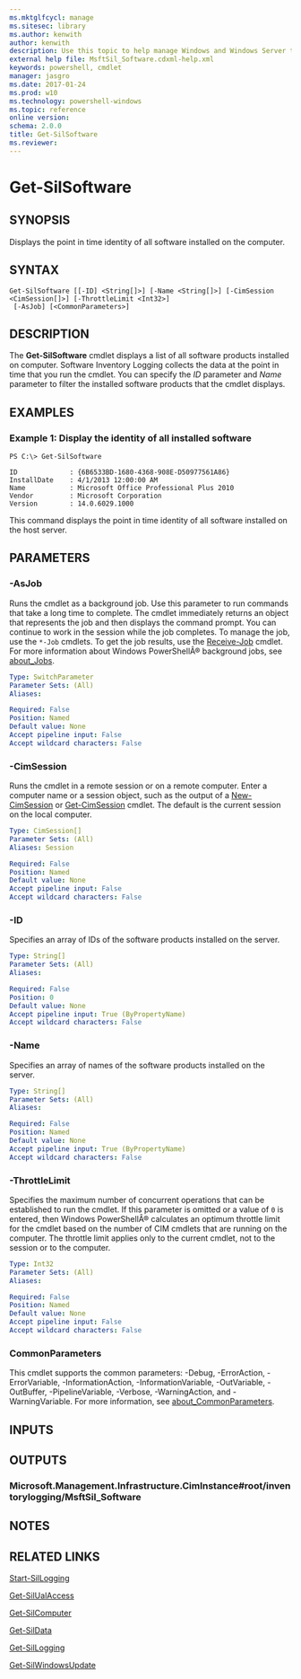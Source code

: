 ```yaml
---
ms.mktglfcycl: manage
ms.sitesec: library
ms.author: kenwith
author: kenwith
description: Use this topic to help manage Windows and Windows Server technologies with Windows PowerShell.
external help file: MsftSil_Software.cdxml-help.xml
keywords: powershell, cmdlet
manager: jasgro
ms.date: 2017-01-24
ms.prod: w10
ms.technology: powershell-windows
ms.topic: reference
online version: 
schema: 2.0.0
title: Get-SilSoftware
ms.reviewer:
---
```


# Get-SilSoftware

## SYNOPSIS
Displays the point in time identity of all software installed on the computer.

## SYNTAX

```
Get-SilSoftware [[-ID] <String[]>] [-Name <String[]>] [-CimSession <CimSession[]>] [-ThrottleLimit <Int32>]
 [-AsJob] [<CommonParameters>]
```

## DESCRIPTION
The **Get-SilSoftware** cmdlet displays a list of all software products installed on computer.
Software Inventory Logging collects the data at the point in time that you run the cmdlet.
You can specify the *ID* parameter and *Name* parameter to filter the installed software products that the cmdlet displays.

## EXAMPLES

### Example 1: Display the identity of all installed software
```
PS C:\> Get-SilSoftware

ID             : {6B6533BD-1680-4368-908E-D50977561A86}
InstallDate    : 4/1/2013 12:00:00 AM
Name           : Microsoft Office Professional Plus 2010
Vendor         : Microsoft Corporation
Version        : 14.0.6029.1000
```

This command displays the point in time identity of all software installed on the host server.

## PARAMETERS

### -AsJob
Runs the cmdlet as a background job.
Use this parameter to run commands that take a long time to complete. 
 The cmdlet immediately returns an object that represents the job and then displays the command prompt.
You can continue to work in the session while the job completes.
To manage the job, use the `*-Job` cmdlets.
To get the job results, use the [Receive-Job](http://go.microsoft.com/fwlink/?LinkID=113372) cmdlet. 
 For more information about Windows PowerShellÂ® background jobs, see [about_Jobs](http://go.microsoft.com/fwlink/?LinkID=113251).

```yaml
Type: SwitchParameter
Parameter Sets: (All)
Aliases: 

Required: False
Position: Named
Default value: None
Accept pipeline input: False
Accept wildcard characters: False
```

### -CimSession
Runs the cmdlet in a remote session or on a remote computer.
Enter a computer name or a session object, such as the output of a [New-CimSession](http://go.microsoft.com/fwlink/p/?LinkId=227967) or [Get-CimSession](http://go.microsoft.com/fwlink/p/?LinkId=227966) cmdlet.
The default is the current session on the local computer.

```yaml
Type: CimSession[]
Parameter Sets: (All)
Aliases: Session

Required: False
Position: Named
Default value: None
Accept pipeline input: False
Accept wildcard characters: False
```

### -ID
Specifies an array of IDs of the software products installed on the server.

```yaml
Type: String[]
Parameter Sets: (All)
Aliases: 

Required: False
Position: 0
Default value: None
Accept pipeline input: True (ByPropertyName)
Accept wildcard characters: False
```

### -Name
Specifies an array of names of the software products installed on the server.

```yaml
Type: String[]
Parameter Sets: (All)
Aliases: 

Required: False
Position: Named
Default value: None
Accept pipeline input: True (ByPropertyName)
Accept wildcard characters: False
```

### -ThrottleLimit
Specifies the maximum number of concurrent operations that can be established to run the cmdlet.
If this parameter is omitted or a value of `0` is entered, then Windows PowerShellÂ® calculates an optimum throttle limit for the cmdlet based on the number of CIM cmdlets that are running on the computer.
The throttle limit applies only to the current cmdlet, not to the session or to the computer.

```yaml
Type: Int32
Parameter Sets: (All)
Aliases: 

Required: False
Position: Named
Default value: None
Accept pipeline input: False
Accept wildcard characters: False
```

### CommonParameters
This cmdlet supports the common parameters: -Debug, -ErrorAction, -ErrorVariable, -InformationAction, -InformationVariable, -OutVariable, -OutBuffer, -PipelineVariable, -Verbose, -WarningAction, and -WarningVariable. For more information, see [about_CommonParameters](http://go.microsoft.com/fwlink/?LinkID=113216).

## INPUTS

## OUTPUTS

### Microsoft.Management.Infrastructure.CimInstance#root/inventorylogging/MsftSil_Software

## NOTES

## RELATED LINKS

[Start-SilLogging](./Start-SilLogging.md)

[Get-SilUalAccess](./Get-SilUalAccess.md)

[Get-SilComputer](./Get-SilComputer.md)

[Get-SilData](./Get-SilData.md)

[Get-SilLogging](./Get-SilLogging.md)

[Get-SilWindowsUpdate](./Get-SilWindowsUpdate.md)

